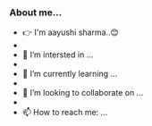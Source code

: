 ### About me...


- 👉 I'm aayushi sharma..😊 
- 
- 🔭 I’m intersted in ...
- 
- 🌱 I’m currently learning ...
- 
- 👯 I’m looking to collaborate on ...
- 
- 📫 How to reach me: ...
